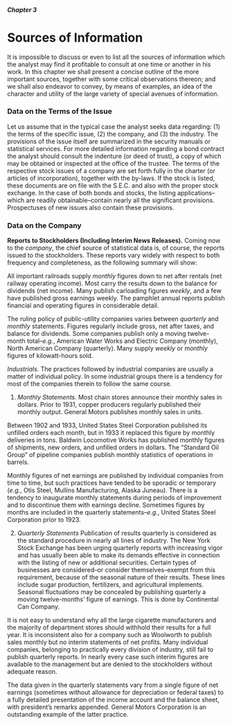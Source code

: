 ##### Chapter 3

# Sources of Information

It is impossible to discuss or even to list all the sources of information which the analyst may find it profitable to consult at one time or another in his work. In this chapter we shall present a concise outline of the more important sources, together with some critical observations thereon; and we shall also endeavor to convey, by means of examples, an idea of the character and utility of the large variety of special avenues of information.

### Data on the Terms of the Issue

Let us assume that in the typical case the analyst seeks data regarding: (1) the terms of the specific issue, (2) the company, and (3) the industry. The provisions of the issue itself are summarized in the security manuals or statistical services. For more detailed information regarding a bond contract the analyst should consult the indenture (or deed of trust), a copy of which may be obtained or inspected at the office of the trustee. The terms of the respective stock issues of a company are set forth fully in the charter (or articles of incorporation), together with the by-laws. If the stock is listed, these documents are on file with the S.E.C. and also with the proper stock exchange. In the case of both bonds and stocks, the listing applications–which are readily obtainable–contain nearly all the significant provisions. Prospectuses of new issues also contain these provisions.

### Data on the Company

**Reports to Stockholders (Including Interim News Releases).** Coming now to the *company*, the chief source of statistical data is, of course, the reports issued to the stockholders. These reports vary widely with respect to both frequency and completeness, as the following summary will show:

All important railroads supply *monthly* figures down to net after rentals (net railway operating income). Most carry the results down to the balance for dividends (net income). Many publish carloading figures *weekly*, and a few have published gross earnings weekly. The pamphlet annual reports publish financial and operating figures in considerable detail.

The ruling policy of public-utility companies varies between *quarterly* and *monthly* statements. Figures regularly include gross, net after taxes, and balance for dividends. Some companies publish only a moving twelve-month total–*e.g.*, American Water Works and Electric Company (monthly), North American Company (quarterly). Many supply *weekly* or *monthly* figures of kilowatt-hours sold.

*Industrials.* The practices followed by industrial companies are usually a matter of individual policy. In some industrial groups there is a tendency for most of the companies therein to follow the same course.

1. *Monthly Statements.* Most chain stores announce their monthly sales in dollars. Prior to 1931, copper producers regularly published their monthly output. General Motors publishes monthly sales in units.

Between 1902 and 1933, United States Steel Corporation published its unfilled orders each month, but in 1933 it replaced this figure by monthly deliveries in tons. Baldwin Locomotive Works has published monthly figures of shipments, new orders, and unfilled orders in dollars. The “Standard Oil Group” of pipeline companies publish monthly statistics of operations in barrels.

Monthly figures of net earnings are published by individual companies from time to time, but such practices have tended to be sporadic or temporary (*e.g.*, Otis Steel, Mullins Manufacturing, Alaska Juneau). There is a tendency to inaugurate monthly statements during periods of improvement and to discontinue them with earnings decline. Sometimes figures by months are included in the quarterly statements–*e.g.*, United States Steel Corporation prior to 1923.

2. *Quarterly Statements* Publication of results quarterly is considered as the standard procedure in nearly all lines of industry. The New York Stock Exchange has been urging quarterly reports with increasing vigor and has usually been able to make its demands effective in connection with the listing of new or additional securities. Certain types of businesses are considered–or consider themselves–exempt from this requirement, because of the seasonal nature of their results. These lines include sugar production, fertilizers, and agricultural implements. Seasonal fluctuations may be concealed by publishing quarterly a moving twelve-months’ figure of earnings. This is done by Continental Can Company.

It is not easy to understand why all the large cigarette manufacturers and the majority of department stores should withhold their results for a full year. It is inconsistent also for a company such as Woolworth to publish sales monthly but no interim statements of net profits. Many individual companies, belonging to practically every division of industry, still fail to publish quarterly reports. In nearly every case such interim figures are available to the management but are denied to the stockholders without adequate reason.

The data given in the quarterly statements vary from a single figure of net earnings (sometimes without allowance for depreciation or federal taxes) to a fully detailed presentation of the income account and the balance sheet, with president’s remarks appended. General Motors Corporation is an outstanding example of the latter practice.
